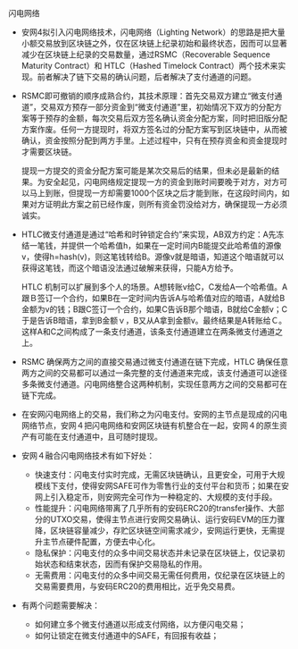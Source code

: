 闪电网络
- 安网4拟引入闪电网络技术，闪电网络（Lighting Network）的思路是把大量小额交易放到区块链之外，仅在区块链上纪录初始和最终状态，因而可以显著减少在区块链上纪录的交易数量，通过RSMC（Recoverable Sequence Maturity Contract）和 HTLC（Hashed Timelock Contract）两个技术来实现。前者解决了链下交易的确认问题，后者解决了支付通道的问题。

- RSMC即可撤销的顺序成熟合约，其技术原理：首先交易双方建立“微支付通道”，交易双方预存一部分资金到“微支付通道”里，初始情况下双方的分配方案等于预存的金额，每次交易后双方签名确认资金分配方案，同时把旧版分配方案作废。任何一方提现时，将双方签名过的分配方案写到区块链中，从而被确认，资金按照分配到两方手里。上述过程中，只有在预存资金和资金提现时才需要区块链。

  提现一方提交的资金分配方案可能是某次交易后的结果，但未必是最新的结果。为安全起见，闪电网络规定提现一方的资金到账时间要晚于对方，对方可以马上到账，但提现一方却需要1000个区块之后才能到账，在这段时间内，如果对方证明此方案之前已经作废，则所有资金罚没给对方，确保提现一方必须诚实。

- HTLC微支付通道是通过“哈希和时钟锁定合约”来实现，AB双方约定：A先冻结一笔钱，并提供一个哈希值h，如果在一定时间内B能提交此哈希值的源像v，使得h=hash(v)，则这笔钱转给B。源像v就是暗语，知道这个暗语就可以获得这笔钱，而这个暗语没法通过破解来获得，只能A方给予。

  HTLC 机制可以扩展到多个人的场景。A想转账v给C，C发给A一个哈希值。A跟Ｂ签订一个合约，如果B在一定时间内告诉A与哈希值对应的暗语，A就给B金额为v的钱；B跟C签订一个合约，如果C告诉B那个暗语，B就给C金额v；C于是告诉B暗语，拿到B金额ｖ，B又从A拿到金额v。最终结果是A转账给Ｃ。这样A和C之间构成了一条支付通道，该条支付通道建立在两条微支付通道之上。

- RSMC 确保两方之间的直接交易通过微支付通道在链下完成，HTLC 确保任意两方之间的交易都可以通过一条完整的支付通道来完成，该支付通道可以途径多条微支付通道。闪电网络整合这两种机制，实现任意两方之间的交易都可在链下完成。

- 在安网闪电网络上的交易，我们称之为闪电支付。安网的主节点是现成的闪电网络节点，安网４把闪电网络和安网区块链有机整合在一起，安网４的原生资产有可能在支付通道中，且可随时提现。

- 安网４融合闪电网络技术有如下好处：

  - 快速支付：闪电支付实时完成，无需区块链确认，且更安全，可用于大规模线下支付，使得安网SAFE可作为零售行业的支付平台和货币；如果在安网上引入稳定币，则安网完全可作为一种稳定的、大规模的支付手段。
  - 性能提升：闪电网络带离了几乎所有的安码ERC20的transfer操作、大部分的UTXO交易，使得主节点进行安网交易确认、运行安码EVM的压力骤降，区块链容量减少，存贮区块链空间需求减少，安网运行更快，无需提升主节点硬件配置，方便去中心化。
  - 隐私保护：闪电支付的众多中间交易状态并未记录在区块链上，仅记录初始状态和结束状态，因而有保护交易隐私的作用。
  - 无需费用：闪电支付的众多中间交易无需任何费用，仅纪录在区块链上的交易需要费用，与安码ERC20的费用相比，近乎免交易费。
  
- 有两个问题需要解决：

  - 如何建立多个微支付通道以形成支付网络，以方便闪电交易； 
  - 如何让锁定在微支付通道中的SAFE，有回报有收益；
